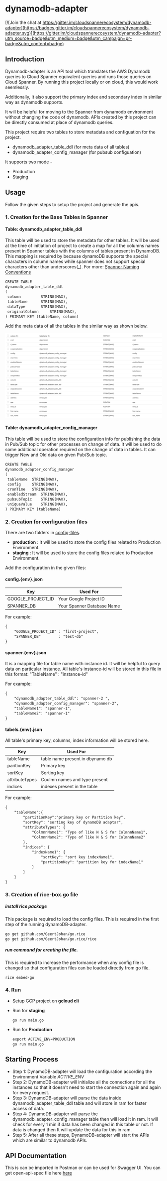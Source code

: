 # dynamodb-adapter

[![Join the chat at
https://gitter.im/cloudspannerecosystem/dynamodb-adapter](https://badges.gitter.im/cloudspannerecosystem/dynamodb-adapter.svg)](https://gitter.im/cloudspannerecosystem/dynamodb-adapter?utm_source=badge&utm_medium=badge&utm_campaign=pr-badge&utm_content=badge)


## Introduction
Dynamodb-adapter is an API tool which translates the AWS Dynamodb queries to Cloud Spanner equivalent queries and runs those queries on Cloud Spanner. By running this project locally or on cloud, this would work seemlessly.

Additionally, It also support the primary index and secondary index in similar way as dynamodb supports.

It will be helpful for moving to the Spanner from dynamodb environment without changing the code of dynamodb. APIs created by this project can be directly consumed at place of dynamodb queries.

This project require two tables to store metadata and configuation for the project.
* dynamodb_adapter_table_ddl (for meta data of all tables)
* dynamodb_adapter_config_manager (for pubsub configuation)

It supports two mode  - 
* Production
* Staging

## Usage
Follow the given steps to setup the project and generate the apis.

### 1. Creation for the Base Tables in Spanner
#### Table: dynamodb_adapter_table_ddl
This table will be used to store the metadata for other tables. It will be used at the time of initiation of project to create a map for all the columns names present in Spanner tables with the columns of tables present in DynamoDB. This mapping is required by because dynamoDB supports the special characters in column names while spanner does not support special characters other than underscores(_). 
For more: [Spanner Naming Conventions](https://cloud.google.com/spanner/docs/data-definition-language#naming_conventions)

```
CREATE TABLE 
dynamodb_adapter_table_ddl 
(
 column		    STRING(MAX),
 tableName	    STRING(MAX),
 dataType 	    STRING(MAX),
 originalColumn     STRING(MAX),
) PRIMARY KEY (tableName, column)
```

Add the meta data of all the tables in the similar way as shown below.

![dynamodb_adapter_table_ddl sample data](images/config_spanner.png)

#### Table: dynamodb_adapter_config_manager
This table will be used to store the configuration info for publishing the data in Pub/Sub topic for other processes on change of data. It will be used to do some additional operation required on the change of data in tables. It can trigger New and Old data on given Pub/Sub topic. 

```
CREATE TABLE 
dynamodb_adapter_config_manager 
(
 tableName 	STRING(MAX),
 config 	STRING(MAX),
 cronTime 	STRING(MAX),
 enabledStream 	STRING(MAX),
 pubsubTopic    STRING(MAX),
 uniqueValue    STRING(MAX),
) PRIMARY KEY (tableName)
```


### 2. Creation for configuration files
There are two folders in [config-files](./config-files). 
* **production** : It will be used to store the config files related to Production Environment.
* **staging** : It will be used to store the config files related to Production Environment. 

Add the configuration in the given files:
#### config.{env}.json 
| Key | Used For |
| ------ | ------ |
| GOOGLE_PROJECT_ID | Your Google Project ID |
| SPANNER_DB | Your Spanner Database Name |

For example:
```
{
    "GOOGLE_PROJECT_ID" : "first-project",
    "SPANNER_DB"        : "test-db"
}
```

#### spanner.{env}.json
It is a mapping file for table name with instance id. It will be helpful to query data on particular instance.
All table's instance-id will be stored in this file in this format: 
"TableName" : "instance-id"

For example:

```
{
    "dynamodb_adapter_table_ddl": "spanner-2 ",
    "dynamodb_adapter_config_manager": "spanner-2",
    "tableName1": "spanner-1",
    "tableName2": "spanner-1"
}
```

#### tabels.{env}.json
All table's primary key, columns, index information will be stored here.

| Key | Used For |
| ------ | ------ |
| tableName | table name present in dbynamo db |
| paritionKey | Primary key |
| sortKey| Sorting key |
| attributeTypes | Coulmn names and type present |
| indices | indexes present in the table |


For example:

```
{
    "tableName":{
        "partitionKey":"primary key or Partition key",
        "sortKey": "sorting key of dynamoDB adaptar",
        "attributeTypes": {
			"ColmnnName1": "Type of like N & S for ColmnnName1",
			"ColmnnName2": "Type of like N & S for ColmnnName2"
        },
        "indices": { 
			"indexName1": {
				"sortKey": "sort key indexName1",
				"partitionKey": "partition key for indexName1"
			}
		}
    }
}
```


### 3. Creation of rice-box.go file

##### install rice package
This package is required to load the config files. This is required in the first step of the running dynamoDB-adapter.

```
go get github.com/GeertJohan/go.rice
go get github.com/GeertJohan/go.rice/rice
```
##### run command for creating the file.
This is required to increase the performance when any config file is changed so that configuration files can be loaded directly from go file.
```
rice embed-go
```

### 4. Run 
* Setup GCP project on **gcloud cli** 

* Run for **staging**
    ```
    go run main.go
    ```
* Run for **Production**
    ```
    export ACTIVE_ENV=PRODUCTION
    go run main.go
    ```

## Starting Process
* Step 1: DynamoDB-adapter will load the configuration according the Environment Variable *ACTIVE_ENV*
* Step 2: DynamoDB-adapter will initialize all the connections for all the instances so that it doesn't need to start the connection again and again for every request.
* Step 3: DynamoDB-adapter will parse the data inside dynamodb_adapter_table_ddl table and will store in ram for faster access of data.
* Step 4: DynamoDB-adapter will parse the dynamodb_adapter_config_manager table then will load it in ram. It will check for every 1 min if data has been changed in this table or not. If data is changed then It will update the data for this in ram. 
* Step 5: After all these steps, DynamoDB-adapter will start the APIs which are similar to dynamodb APIs.


## API Documentation
This is can be imported in Postman or can be used for Swagger UI.
You can get open-api-spec file here [here](https://github.com/cldcvr/dynamodb-adapter/wiki/Open-API-Spec)

